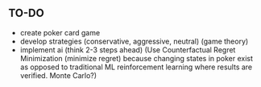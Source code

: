 ## TO-DO

- create poker card game
- develop strategies (conservative, aggressive, neutral) (game theory)
- implement ai (think 2-3 steps ahead) (Use Counterfactual Regret Minimization (minimize regret) because changing states in poker exist as opposed to traditional ML reinforcement learning where results are verified. Monte Carlo?) 